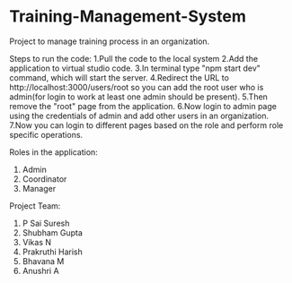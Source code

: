 # Training-Management-System
Project to manage training process in an organization. 

Steps to run the code:
1.Pull the code to the local system
2.Add the application to virtual studio code.
3.In terminal type "npm start dev" command, which will start the server.
4.Redirect the URL to http://localhost:3000/users/root so you can add the root user who is admin(for login to work at least one admin
  should be present).
5.Then remove the "root" page from the application.
6.Now login to admin page using the credentials of admin and add other users in an organization. 
7.Now you can login to different pages based on the role and perform role specific operations. 


Roles in the application:
1. Admin
2. Coordinator
3. Manager


Project Team:
1. P Sai Suresh
2. Shubham Gupta
3. Vikas N
4. Prakruthi Harish
5. Bhavana M 
6. Anushri A   



